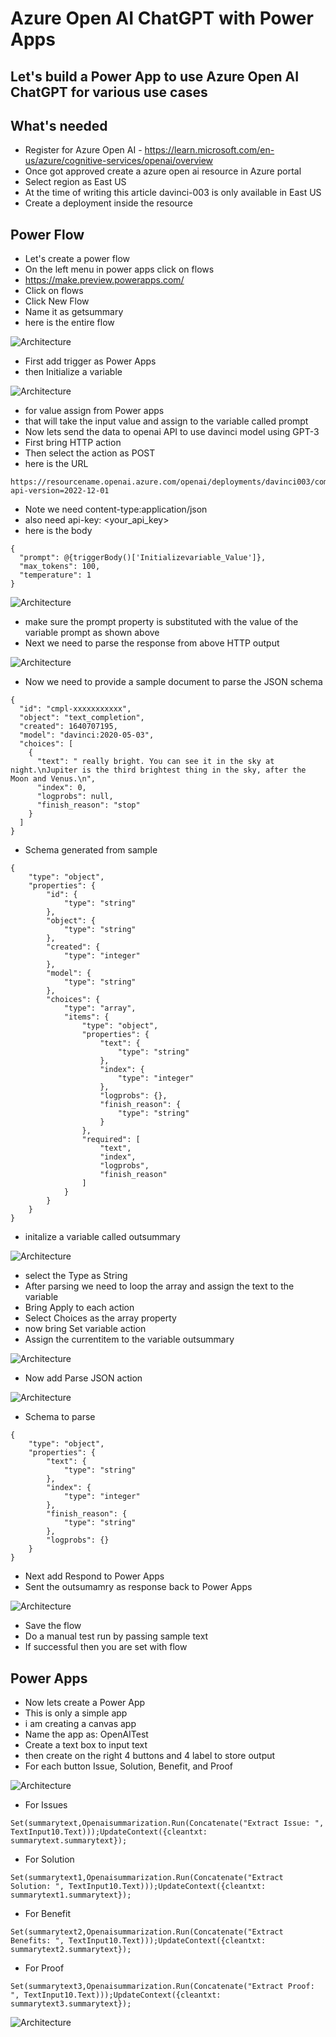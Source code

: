 # Azure Open AI ChatGPT with Power Apps

## Let's build a Power App to use Azure Open AI ChatGPT for various use cases

## What's needed

- Register for Azure Open AI - https://learn.microsoft.com/en-us/azure/cognitive-services/openai/overview
- Once got approved create a azure open ai resource in Azure portal
- Select region as East US
- At the time of writing this article davinci-003 is only available in East US
- Create a deployment inside the resource

## Power Flow

- Let's create a power flow
- On the left menu in power apps click on flows
- https://make.preview.powerapps.com/
- Click on flows
- Click New Flow
- Name it as getsummary
- here is the entire flow

![Architecture](https://github.com/balakreshnan/Samples2023/blob/main/AzureAI/images/openaicompletion1.jpg "Architecture")

- First add trigger as Power Apps
- then Initialize a variable

![Architecture](https://github.com/balakreshnan/Samples2023/blob/main/AzureAI/images/openaicompletion2.jpg "Architecture")

- for value assign from Power apps
- that will take the input value and assign to the variable called prompt
- Now lets send the data to openai API to use davinci model using GPT-3
- First bring HTTP action
- Then select the action as POST
- here is the URL 

```
https://resourcename.openai.azure.com/openai/deployments/davinci003/completions?api-version=2022-12-01
```

- Note we need content-type:application/json
- also need api-key: <your_api_key>
- here is the body

```
{
  "prompt": @{triggerBody()['Initializevariable_Value']},
  "max_tokens": 100,
  "temperature": 1
}
```

![Architecture](https://github.com/balakreshnan/Samples2023/blob/main/AzureAI/images/openaicompletion3.jpg "Architecture")

- make sure the prompt property is substituted with the value of the variable prompt as shown above
- Next we need to parse the response from above HTTP output

![Architecture](https://github.com/balakreshnan/Samples2023/blob/main/AzureAI/images/openaicompletion4.jpg "Architecture")

- Now we need to provide a sample document to parse the JSON schema

```
{
  "id": "cmpl-xxxxxxxxxxx",
  "object": "text_completion",
  "created": 1640707195,
  "model": "davinci:2020-05-03",
  "choices": [
    {
      "text": " really bright. You can see it in the sky at night.\nJupiter is the third brightest thing in the sky, after the Moon and Venus.\n",
      "index": 0,
      "logprobs": null,
      "finish_reason": "stop"
    }
  ]
}
```

- Schema generated from sample

```
{
    "type": "object",
    "properties": {
        "id": {
            "type": "string"
        },
        "object": {
            "type": "string"
        },
        "created": {
            "type": "integer"
        },
        "model": {
            "type": "string"
        },
        "choices": {
            "type": "array",
            "items": {
                "type": "object",
                "properties": {
                    "text": {
                        "type": "string"
                    },
                    "index": {
                        "type": "integer"
                    },
                    "logprobs": {},
                    "finish_reason": {
                        "type": "string"
                    }
                },
                "required": [
                    "text",
                    "index",
                    "logprobs",
                    "finish_reason"
                ]
            }
        }
    }
}
```

- initalize a variable called outsummary

![Architecture](https://github.com/balakreshnan/Samples2023/blob/main/AzureAI/images/openaicompletion5.jpg "Architecture")

- select the Type as String
- After parsing we need to loop the array and assign the text to the variable
- Bring Apply to each action
- Select Choices as the array property
- now bring Set variable action
- Assign the currentitem to the variable outsummary

![Architecture](https://github.com/balakreshnan/Samples2023/blob/main/AzureAI/images/openaicompletion6.jpg "Architecture")

- Now add Parse JSON action

![Architecture](https://github.com/balakreshnan/Samples2023/blob/main/AzureAI/images/openaicompletion7.jpg "Architecture")

- Schema to parse

```
{
    "type": "object",
    "properties": {
        "text": {
            "type": "string"
        },
        "index": {
            "type": "integer"
        },
        "finish_reason": {
            "type": "string"
        },
        "logprobs": {}
    }
}
```

- Next add Respond to Power Apps
- Sent the outsumamry as response back to Power Apps

![Architecture](https://github.com/balakreshnan/Samples2023/blob/main/AzureAI/images/openaicompletion8.jpg "Architecture")

- Save the flow
- Do a manual test run by passing sample text
- If successful then you are set with flow

## Power Apps

- Now lets create a Power App
- This is only a simple app
- i am creating a canvas app
- Name the app as: OpenAITest
- Create a text box to input text
- then create on the right 4 buttons and 4 label to store output
- For each button Issue, Solution, Benefit, and Proof

![Architecture](https://github.com/balakreshnan/Samples2023/blob/main/AzureAI/images/issues1.jpg "Architecture")

- For Issues

```
Set(summarytext,Openaisummarization.Run(Concatenate("Extract Issue: ", TextInput10.Text)));UpdateContext({cleantxt: summarytext.summarytext});
```

- For Solution

```
Set(summarytext1,Openaisummarization.Run(Concatenate("Extract Solution: ", TextInput10.Text)));UpdateContext({cleantxt: summarytext1.summarytext});
```

- For Benefit

```
Set(summarytext2,Openaisummarization.Run(Concatenate("Extract Benefits: ", TextInput10.Text)));UpdateContext({cleantxt: summarytext2.summarytext});
```

- For Proof

```
Set(summarytext3,Openaisummarization.Run(Concatenate("Extract Proof: ", TextInput10.Text)));UpdateContext({cleantxt: summarytext3.summarytext});
```

![Architecture](https://github.com/balakreshnan/Samples2023/blob/main/AzureAI/images/issues3.jpg "Architecture")